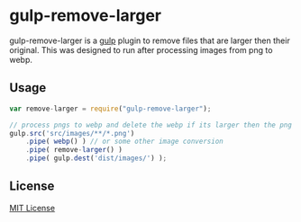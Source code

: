 # gulp-remove-larger

gulp-remove-larger is a [gulp](https://github.com/wearefractal/gulp) plugin to remove files that are larger then their original. This was designed to run after processing images from png to webp.

## Usage

```javascript
var remove-larger = require("gulp-remove-larger");

// process pngs to webp and delete the webp if its larger then the png
gulp.src('src/images/**/*.png')
    .pipe( webp() ) // or some other image conversion
    .pipe( remove-larger() )
    .pipe( gulp.dest('dist/images/') );
```

## License

[MIT License](http://en.wikipedia.org/wiki/MIT_License)
